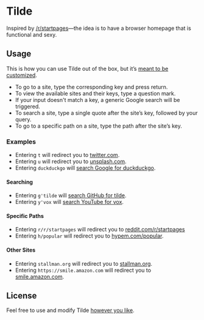 # Tilde

Inspired by [/r/startpages](https://www.reddit.com/r/startpages)&mdash;the idea
is to have a browser homepage that is functional and sexy.

## Usage

This is how you can use Tilde out of the box, but it&rsquo;s
[meant to be customized](index.html).

- To go to a site, type the corresponding key and press return.
- To view the available sites and their keys, type a question mark.
- If your input doesn't match a key, a generic Google search will be
  triggered.
- To search a site, type a single quote after the site&rsquo;s key, followed by
  your query.
- To go to a specific path on a site, type the path after the site&rsquo;s key.

### Examples

- Entering `t` will redirect you to [twitter.com](https://twitter.com/home).
- Entering `u` will redirect you to [unsplash.com](https://unsplash.com/images).
- Entering `duckduckgo` will
  [search Google for duckduckgo](https://www.google.com/search?q=duckduckgo).

#### Searching

- Entering `g'tilde` will
  [search GitHub for tilde](https://github.com/search?q=tilde).
- Entering `y'vox` will
  [search YouTube for vox](https://www.youtube.com/results?search_query=vox).

#### Specific Paths

- Entering `r/r/startpages` will redirect you to
  [reddit.com/r/startpages](https://www.reddit.com/r/startpages)
- Entering `h/popular` will redirect you to
  [hypem.com/popular](http://hypem.com/popular).

#### Other Sites

- Entering `stallman.org` will redirect you to
  [stallman.org](https://stallman.org/).
- Entering `https://smile.amazon.com` will redirect you to
  [smile.amazon.com](https://smile.amazon.com/).

## License

Feel free to use and modify Tilde
[however you like](https://github.com/cadejscroggins/tilde/blob/master/LICENSE).
